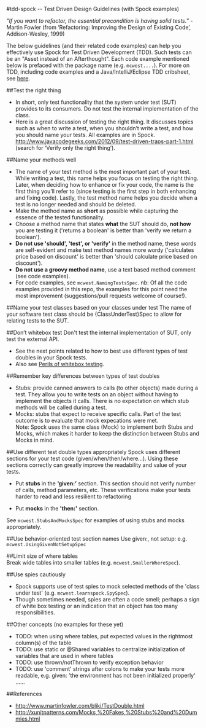 #tdd-spock -- Test Driven Design Guidelines (with Spock examples)  

*"If you want to refactor, the essential precondition is having solid tests.”* - Martin Fowler (from ‘Refactoring: Improving the Design of Existing Code’, Addison-Wesley, 1999)

The below guidelines (and their related code examples) can help you effectively use Spock for Test Driven Development (TDD). Such tests can be an "Asset instead of an Afterthought". Each code example mentioned below is prefaced with the package name (e.g. `mcwest....`).
For more on TDD, including code examples and a Java/IntelliJ/Eclipse TDD cribsheet, see [here](https://bitbucket.org/bwestrich/java-tdd/wiki/Home).

##Test the right thing
* In short, only test functionality that the system under test (SUT) provides to its consumers. Do not test the internal implementation of the class. 
* Here is a great discussion of testing the right thing. It discusses topics such as when to write a test, when you shouldn’t write a test, 
and how you should name your tests. All examples are in Spock. 
http://www.javacodegeeks.com/2012/09/test-driven-traps-part-1.html (search for ‘Verify only the right thing’).

##Name your methods well
*  The name of your test method is the most important part of your test. While writing a test, this name helps you focus on testing the right thing. Later, when deciding how to enhance or fix your code, the name is the first thing you’ll refer to (since testing is the first step in both enhancing and fixing code). Lastly, the test method name helps you decide when a test is no longer needed and should be deleted. 
* Make the method name as **short** as possible while capturing the essence of the tested functionality. 
* Choose a method name that states **what** the SUT should do, **not how** you are testing it ('returns a boolean' is better than 'verify we return a boolean'). 
* **Do not use 'should', 'test', or 'verify'** in the method name, these words are self-evident and make test method names more wordy ('calculates price based on discount' is better than 'should calculate price based on discount').
* **Do not use a groovy method name**, use a text based method comment (see code examples). 
* For code examples, see `mcwest.NamingTestsSpec`. nb: Of all the code examples provided in this repo, the examples for this point need the most improvement (suggestions/pull requests welcome of course!).

##Name your test classes based on your classes under test
The name of your software test class should be {ClassUnderTest}Spec to allow for relating tests to the SUT.

##Don’t whitebox test
Don't test the internal implementation of SUT, only test the external API.
* See the next points related to how to best use different types of test doubles in your Spock tests. 
* Also see [Perils of whitebox testing](https://bitbucket.org/bwestrich/java-tdd/wiki/Perils%20of%20Whitebox%20testing).

##Remember key differences between types of test doubles
* Stubs: provide canned answers to calls (to other objects) made during a test. They allow you to write tests on an object without having to implement the objects it calls. There is no expectation on which stub methods will be called during a test. 
* Mocks: stubs that expect to receive specific calls. Part of the test outcome is to evaluate that mock expecations were met.  
Note: Spock uses the same class (Mock) to implement both Stubs and Mocks, which makes it harder to keep the distinction between Stubs and Mocks in mind. 

##Use different test double types appropriately
Spock uses different sections for your test code (given/when/then/where...). Using these sections correctly can greatly improve the readability and value of your tests. 

* Put **stubs** in the **‘given:’** section. This section should not verify number of calls, method parameters, etc. These verifications make your tests harder to read and less resilient to refactoring 

* Put **mocks** in the **'then:'** section.  

See `mcwest.StubsAndMocksSpec` for examples of using stubs and mocks appropriately. 
 
##Use behavior-oriented test section names
  Use given:, not setup: e.g. `mcwest.UsingGivenNotSetupSpec`
 
##Limit size of where tables  
 Break wide tables into smaller tables (e.g. `mcwest.SmallerWhereSpec`).

##Use spies cautiously
* Spock supports use of test spies to  mock selected methods of the 'class under test' (e.g. `mcwest.learnspock.SpySpec`). 
* Though sometimes needed, spies are often a code smell; perhaps a sign of white box testing or an indication that an object has too many responsibilities. 

##Other concepts (no examples for these yet)
* TODO: when using where tables, put expected values in the rightmost column(s) of the table
* TODO: use static or @Shared variables to centralize initialization of variables that are used in where tables 
* TODO: use thrown/notThrown to verify exception behavior
* TODO: use 'comment' strings after colons to make your tests more readable, e.g. given: 'the environment has not been initialized properly' ......

##References
* http://www.martinfowler.com/bliki/TestDouble.html
* http://xunitpatterns.com/Mocks,%20Fakes,%20Stubs%20and%20Dummies.html
